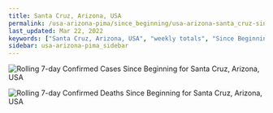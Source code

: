 ```yaml
---
title: Santa Cruz, Arizona, USA
permalink: /usa-arizona-pima/since_beginning/usa-arizona-santa_cruz-since_beginning.html
last_updated: Mar 22, 2022
keywords: ["Santa Cruz, Arizona, USA", "weekly totals", "Since Beginning"]
sidebar: usa-arizona-pima_sidebar
---
```


![Rolling 7-day Confirmed Cases Since Beginning for Santa Cruz, Arizona, USA](/covid_tracker/images/graphs/usa-arizona-santa_cruz-rolling_7_days_confirmed-since_beginning_graph.png)

![Rolling 7-day Confirmed Deaths Since Beginning for Santa Cruz, Arizona, USA](/covid_tracker/images/graphs/usa-arizona-santa_cruz-rolling_7_days_deaths-since_beginning_graph.png)
